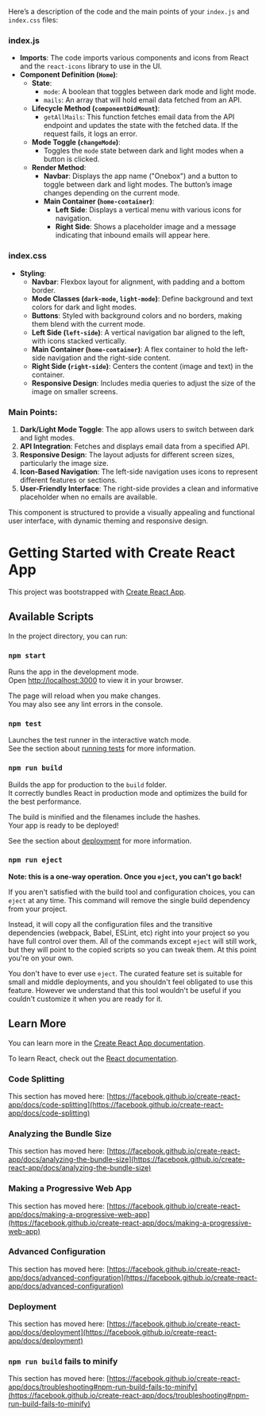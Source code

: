 
Here’s a description of the code and the main points of your `index.js` and `index.css` files:

### **index.js**
- **Imports**: The code imports various components and icons from React and the `react-icons` library to use in the UI.
- **Component Definition (`Home`)**:
  - **State**: 
    - `mode`: A boolean that toggles between dark mode and light mode.
    - `mails`: An array that will hold email data fetched from an API.
  - **Lifecycle Method (`componentDidMount`)**: 
    - `getAllMails`: This function fetches email data from the API endpoint and updates the state with the fetched data. If the request fails, it logs an error.
  - **Mode Toggle (`changeMode`)**: 
    - Toggles the `mode` state between dark and light modes when a button is clicked.
  - **Render Method**: 
    - **Navbar**: Displays the app name ("Onebox") and a button to toggle between dark and light modes. The button’s image changes depending on the current mode.
    - **Main Container (`home-container`)**: 
      - **Left Side**: Displays a vertical menu with various icons for navigation.
      - **Right Side**: Shows a placeholder image and a message indicating that inbound emails will appear here.

### **index.css**
- **Styling**:
  - **Navbar**: Flexbox layout for alignment, with padding and a bottom border.
  - **Mode Classes (`dark-mode`, `light-mode`)**: Define background and text colors for dark and light modes.
  - **Buttons**: Styled with background colors and no borders, making them blend with the current mode.
  - **Left Side (`left-side`)**: A vertical navigation bar aligned to the left, with icons stacked vertically.
  - **Main Container (`home-container`)**: A flex container to hold the left-side navigation and the right-side content.
  - **Right Side (`right-side`)**: Centers the content (image and text) in the container.
  - **Responsive Design**: Includes media queries to adjust the size of the image on smaller screens.

### **Main Points**:
1. **Dark/Light Mode Toggle**: The app allows users to switch between dark and light modes.
2. **API Integration**: Fetches and displays email data from a specified API.
3. **Responsive Design**: The layout adjusts for different screen sizes, particularly the image size.
4. **Icon-Based Navigation**: The left-side navigation uses icons to represent different features or sections.
5. **User-Friendly Interface**: The right-side provides a clean and informative placeholder when no emails are available.

This component is structured to provide a visually appealing and functional user interface, with dynamic theming and responsive design.









































# Getting Started with Create React App

This project was bootstrapped with [Create React App](https://github.com/facebook/create-react-app).

## Available Scripts

In the project directory, you can run:

### `npm start`

Runs the app in the development mode.\
Open [http://localhost:3000](http://localhost:3000) to view it in your browser.

The page will reload when you make changes.\
You may also see any lint errors in the console.

### `npm test`

Launches the test runner in the interactive watch mode.\
See the section about [running tests](https://facebook.github.io/create-react-app/docs/running-tests) for more information.

### `npm run build`

Builds the app for production to the `build` folder.\
It correctly bundles React in production mode and optimizes the build for the best performance.

The build is minified and the filenames include the hashes.\
Your app is ready to be deployed!

See the section about [deployment](https://facebook.github.io/create-react-app/docs/deployment) for more information.

### `npm run eject`

**Note: this is a one-way operation. Once you `eject`, you can't go back!**

If you aren't satisfied with the build tool and configuration choices, you can `eject` at any time. This command will remove the single build dependency from your project.

Instead, it will copy all the configuration files and the transitive dependencies (webpack, Babel, ESLint, etc) right into your project so you have full control over them. All of the commands except `eject` will still work, but they will point to the copied scripts so you can tweak them. At this point you're on your own.

You don't have to ever use `eject`. The curated feature set is suitable for small and middle deployments, and you shouldn't feel obligated to use this feature. However we understand that this tool wouldn't be useful if you couldn't customize it when you are ready for it.

## Learn More

You can learn more in the [Create React App documentation](https://facebook.github.io/create-react-app/docs/getting-started).

To learn React, check out the [React documentation](https://reactjs.org/).

### Code Splitting

This section has moved here: [https://facebook.github.io/create-react-app/docs/code-splitting](https://facebook.github.io/create-react-app/docs/code-splitting)

### Analyzing the Bundle Size

This section has moved here: [https://facebook.github.io/create-react-app/docs/analyzing-the-bundle-size](https://facebook.github.io/create-react-app/docs/analyzing-the-bundle-size)

### Making a Progressive Web App

This section has moved here: [https://facebook.github.io/create-react-app/docs/making-a-progressive-web-app](https://facebook.github.io/create-react-app/docs/making-a-progressive-web-app)

### Advanced Configuration

This section has moved here: [https://facebook.github.io/create-react-app/docs/advanced-configuration](https://facebook.github.io/create-react-app/docs/advanced-configuration)

### Deployment

This section has moved here: [https://facebook.github.io/create-react-app/docs/deployment](https://facebook.github.io/create-react-app/docs/deployment)

### `npm run build` fails to minify

This section has moved here: [https://facebook.github.io/create-react-app/docs/troubleshooting#npm-run-build-fails-to-minify](https://facebook.github.io/create-react-app/docs/troubleshooting#npm-run-build-fails-to-minify)

